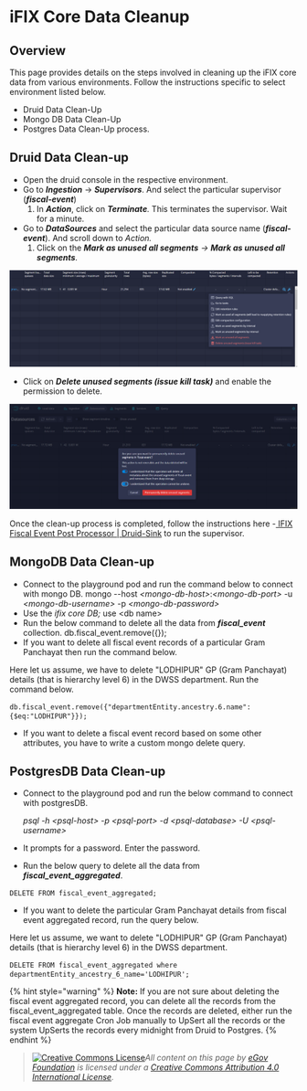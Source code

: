 # iFIX Core Data Cleanup

## Overview

This page provides details on the steps involved in cleaning up the iFIX core data from various environments. Follow the instructions specific to select environment listed below.

* Druid Data Clean-Up&#x20;
* Mongo DB Data Clean-Up
* Postgres Data Clean-Up process.

## **Druid Data Clean-up**

* Open the druid console in the respective environment.
* Go to _**Ingestion**_ → _**Supervisors**_. And select the particular supervisor (_**fiscal-event**_)
  1. In _**Action**_, click on _**Terminate**._ This terminates the supervisor. Wait for a minute.
* Go to _**DataSources**_ and select the particular data source name (_**fiscal-event**_). And scroll down to _Action._
  1. Click on the _**Mark as unused all segments** → **Mark as unused all segments**._

![](../../../.gitbook/assets/121.png)

* Click on _**Delete unused segments (issue kill task)**_ and enable the permission to delete.

![](../../../.gitbook/assets/122.png)

Once the clean-up process is completed, follow the instructions here -[ IFIX Fiscal Event Post Processor | Druid-Sink](broken-reference) to run the supervisor.

## &#x20;**MongoDB Data Clean-up**

* Connect to the playground pod and run the command below to connect with mongo DB. mongo --host _\<mongo-db-host>_:_\<mongo-db-port>_ -u _\<mongo-db-username>_ -p _\<mongo-db-password>_
* Use the _ifix core DB;_ use \<db name>
* Run the below command to delete all the data from _**fiscal\_event**_ collection. db.fiscal\_event.remove({});
* If you want to delete all fiscal event records of a particular Gram Panchayat then run the command below.

Here let us assume, we have to delete "LODHIPUR" GP (Gram Panchayat) details (that is hierarchy level 6) in the DWSS department. Run the command below.

```
db.fiscal_event.remove({"departmentEntity.ancestry.6.name":{$eq:"LODHIPUR"}});
```

* If you want to delete a fiscal event record based on some other attributes, you have to write a custom mongo delete query.

## **PostgresDB Data Clean-up** <a href="#postgresdb-data-clean-up" id="postgresdb-data-clean-up"></a>

*   Connect to the playground pod and run the below command to connect with postgresDB.&#x20;

    _psql -h \<psql-host> -p \<psql-port> -d \<psql-database> -U \<psql-username>_
* It prompts for a password. Enter the password.
* Run the below query to delete all the data from _**fiscal\_event\_aggregated**_.

```
DELETE FROM fiscal_event_aggregated;
```

* If you want to delete the particular Gram Panchayat details from fiscal event aggregated record, run the query below.

Here let us assume, we want to delete "LODHIPUR" GP (Gram Panchayat) details (that is hierarchy level 6) in the DWSS department.

```
DELETE FROM fiscal_event_aggregated where departmentEntity_ancestry_6_name='LODHIPUR';
```

{% hint style="warning" %}
**Note:** If you are not sure about deleting the fiscal event aggregated record, you can delete all the records from the fiscal\_event\_aggregated table. Once the records are deleted, either run the fiscal event aggregate Cron Job manually to UpSert all the records or the system UpSerts the records every midnight from Druid to Postgres.
{% endhint %}



> [![Creative Commons License](https://i.creativecommons.org/l/by/4.0/80x15.png)_​_](http://creativecommons.org/licenses/by/4.0/)_All content on this page by_ [_eGov Foundation_](https://egov.org.in/) _is licensed under a_ [_Creative Commons Attribution 4.0 International License_](http://creativecommons.org/licenses/by/4.0/)_._



&#x20;
